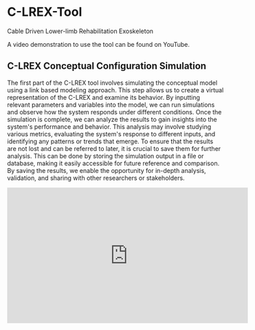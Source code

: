 # C-LREX-Tool
Cable Driven Lower-limb Rehabilitation Exoskeleton


A video demonstration to use the tool can be found on YouTube.


## C-LREX Conceptual Configuration Simulation
The first part of the C-LREX tool involves simulating the conceptual model using a link based modeling approach. This step allows us to create a virtual representation of the C-LREX and examine its behavior. By inputting relevant parameters and variables into the model, we can run simulations and observe how the system responds under different conditions.
Once the simulation is complete, we can analyze the results to gain insights into the system's performance and behavior. This analysis may involve studying various metrics, evaluating the system's response to different inputs, and identifying any patterns or trends that emerge.
To ensure that the results are not lost and can be referred to later, it is crucial to save them for further analysis. This can be done by storing the simulation output in a file or database, making it easily accessible for future reference and comparison. By saving the results, we enable the opportunity for in-depth analysis, validation, and sharing with other researchers or stakeholders.

<iframe width="560" height="315" src="https://www.youtube.com/embed/mZxa3f_iGNA" title="YouTube video player" frameborder="0" allow="accelerometer; autoplay; clipboard-write; encrypted-media; gyroscope; picture-in-picture; web-share" allowfullscreen></iframe>
